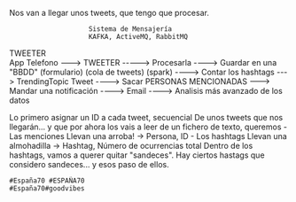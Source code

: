 Nos van a llegar unos tweets, que tengo que procesar.
    
                        Sistema de Mensajería
                        KAFKA, ActiveMQ, RabbitMQ
TWEETER                 
App Telefono     --->   TWEETER         -----> Procesarla   ----> Guardar en una "BBDD"
(formulario)            (cola de tweets)        (spark)     ----> Contar los hashtags ---> TrendingTopic
    Tweet                                                   ----> Sacar PERSONAS MENCIONADAS ---> Mandar una notificación ----> Email
                                                            ----> Analisis más avanzado de los datos
                                                            
                                                            
Lo primero asignar un ID a cada tweet, secuencial
De unos tweets que nos llegarán... y que por ahora los vais a leer de un fichero de texto, queremos
    - Las menciones     Llevan una arroba!      -> Persona, ID
    - Los hashtags      Llevan una almohadilla  -> Hashtag, Número de ocurrencias total
    Dentro de los hashtags, vamos a querer quitar "sandeces".
        Hay ciertos hastags que considero sandeces... y esos paso de ellos.

    #España70 #ESPAÑA70
    #España70#goodvibes